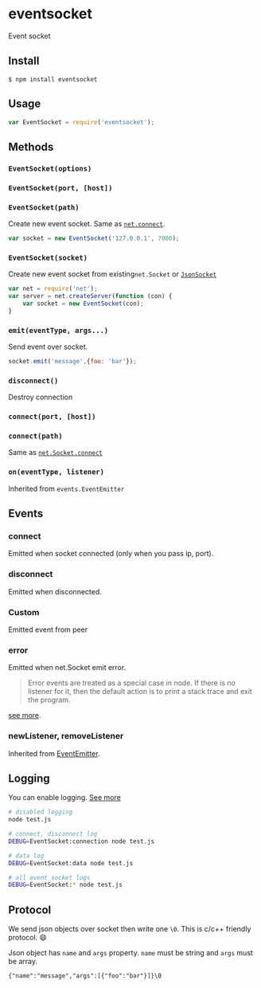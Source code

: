 # eventsocket
Event socket

## Install

```
$ npm install eventsocket
```

## Usage

```js
var EventSocket = require('eventsocket');
```

## Methods

### `EventSocket(options)`
### `EventSocket(port, [host])`
### `EventSocket(path)`

Create new event socket. Same as [`net.connect`](http://nodejs.org/api/net.html#net_net_connect_options_connectionlistener).

```js
var socket = new EventSocket('127.0.0.1', 7000);
```

### `EventSocket(socket)`

Create new event socket from existing`net.Socket` or [`JsonSocket`](https://github.com/smmoosavi/jsonsocket)

```js
var net = require('net');
var server = net.createServer(function (con) {
    var socket = new EventSocket(con);
}
```

### `emit(eventType, args...)`

Send event over socket.

```js
socket.emit('message',{foo: 'bar'});
```
### `disconnect()`

Destroy connection


### `connect(port, [host])`
### `connect(path)`

Same as [`net.Socket.connect`](http://nodejs.org/api/net.html#net_socket_connect_port_host_connectlistener)

### `on(eventType, listener)`

Inherited from `events.EventEmitter`

## Events
### connect
Emitted when socket connected (only when you pass ip, port).

### disconnect
Emitted when disconnected.

### Custom
Emitted event from peer 

### error

Emitted when net.Socket emit error.

> Error events are treated as a special case in node. If there is no listener for it,
> then the default action is to print a stack trace and exit the program.

[see more](http://nodejs.org/api/events.html#events_class_events_eventemitter).

### newListener, removeListener

Inherited from [EventEmitter](http://nodejs.org/api/events.html#events_class_events_eventemitter).
## Logging

You can enable logging. [See more](https://github.com/visionmedia/debug)

```bash
# disabled logging
node test.js

# connect, disconnect log
DEBUG=EventSocket:connection node test.js

# data log
DEBUG=EventSocket:data node test.js

# all event socket logs
DEBUG=EventSocket:* node test.js
```

## Protocol

We send json objects over socket then write one `\0`. This is c/c++ friendly protocol. :smile:

Json object has `name` and `args` property. `name` must be string and `args` must be array.

```
{"name":"message","args":[{"foo":"bar"}]}\0
```